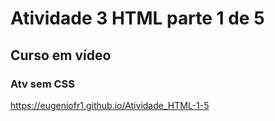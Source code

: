 # Atividade 3 HTML parte 1 de 5
## Curso em vídeo
### Atv sem CSS
https://eugeniofr1.github.io/Atividade_HTML-1-5
